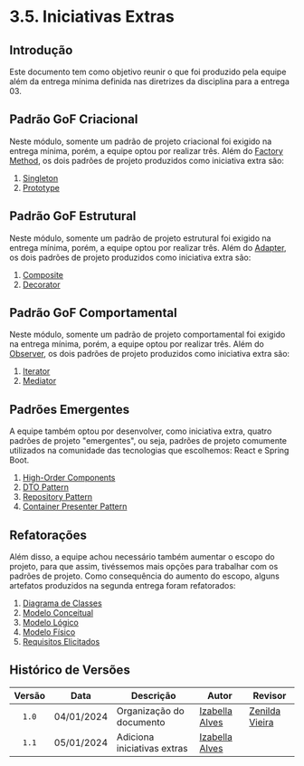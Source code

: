 # 3.5. Iniciativas Extras

## Introdução

Este documento tem como objetivo reunir o que foi produzido pela equipe além da entrega mínima definida nas diretrizes da disciplina para a entrega 03.

## Padrão GoF Criacional

Neste módulo, somente um padrão de projeto criacional foi exigido na entrega mínima, porém, a equipe optou por realizar três. Além do [Factory Method](https://unbarqdsw2024-2.github.io/2024.2_G10_Recomendacao_Entrega_03/#/gofs-criacionais/factory-method), os dois padrões de projeto produzidos como iniciativa extra são:

1. [Singleton](https://unbarqdsw2024-2.github.io/2024.2_G10_Recomendacao_Entrega_03/#/gofs-criacionais/singleton)
2. [Prototype](https://unbarqdsw2024-2.github.io/2024.2_G10_Recomendacao_Entrega_03/#/gofs-criacionais/prototype)

## Padrão GoF Estrutural

Neste módulo, somente um padrão de projeto estrutural foi exigido na entrega mínima, porém, a equipe optou por realizar três. Além do [Adapter](https://unbarqdsw2024-2.github.io/2024.2_G10_Recomendacao_Entrega_03/#/gofs-estruturais/adapter), os dois padrões de projeto produzidos como iniciativa extra são:

1. [Composite](https://unbarqdsw2024-2.github.io/2024.2_G10_Recomendacao_Entrega_03/#/gofs-estruturais/composite)
2. [Decorator](https://unbarqdsw2024-2.github.io/2024.2_G10_Recomendacao_Entrega_03/#/gofs-estruturais/decorator)

## Padrão GoF Comportamental


Neste módulo, somente um padrão de projeto comportamental foi exigido na entrega mínima, porém, a equipe optou por realizar três. Além do [Observer](https://unbarqdsw2024-2.github.io/2024.2_G10_Recomendacao_Entrega_03/#/gofs-comportamentais/observer), os dois padrões de projeto produzidos como iniciativa extra são:

1. [Iterator](https://unbarqdsw2024-2.github.io/2024.2_G10_Recomendacao_Entrega_03/#/gofs-comportamentais/iterator)
2. [Mediator](https://unbarqdsw2024-2.github.io/2024.2_G10_Recomendacao_Entrega_03/#/gofs-comportamentais/mediator)

## Padrões Emergentes

A equipe também optou por desenvolver, como iniciativa extra, quatro padrões de projeto "emergentes", ou seja, padrões de projeto comumente utilizados na comunidade das tecnologias que escolhemos: React e Spring Boot.

1. [High-Order Components]()
2. [DTO Pattern]()
3. [Repository Pattern](https://unbarqdsw2024-2.github.io/2024.2_G10_Recomendacao_Entrega_03/#/padroes-emergentes/repository)
4. [Container Presenter Pattern](https://unbarqdsw2024-2.github.io/2024.2_G10_Recomendacao_Entrega_03/#/padroes-emergentes/container-presenter)

## Refatorações

Além disso, a equipe achou necessário também aumentar o escopo do projeto, para que assim, tivéssemos mais opções para trabalhar com os padrões de projeto. Como consequência do aumento do escopo, alguns artefatos produzidos na segunda entrega foram refatorados:

1. [Diagrama de Classes](https://unbarqdsw2024-2.github.io/2024.2_G10_Recomendacao_Entrega_03/#/refatoracoes/diagrama-de-classes)
2. [Modelo Conceitual](https://unbarqdsw2024-2.github.io/2024.2_G10_Recomendacao_Entrega_03/#/refatoracoes/modelo-conceitual)
3. [Modelo Lógico](https://unbarqdsw2024-2.github.io/2024.2_G10_Recomendacao_Entrega_03/#/refatoracoes/modelo-logico)
4. [Modelo Físico](https://unbarqdsw2024-2.github.io/2024.2_G10_Recomendacao_Entrega_03/#/refatoracoes/modelo-fisico)
5. [Requisitos Elicitados](https://unbarqdsw2024-2.github.io/2024.2_G10_Recomendacao_Entrega_03/#/refatoracoes/novos-requisitos-elicitados)

## Histórico de Versões

| Versão | Data | Descrição | Autor | Revisor |
| :----: | ---- | --------- | ----- | ------- |
| `1.0`  |04/01/2024| Organização do documento |[Izabella Alves](https://github.com/izabellaalves)|[Zenilda Vieira](https://github.com/ZenildaVieira)|
| `1.1`  |05/01/2024| Adiciona iniciativas extras |[Izabella Alves](https://github.com/izabellaalves)||
